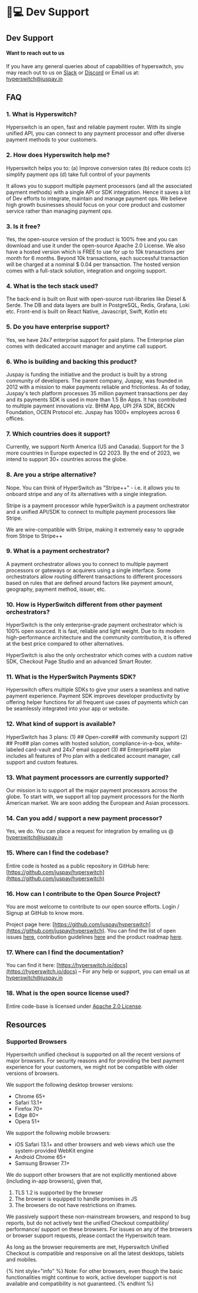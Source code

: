 # 👨💻 Dev Support

## Dev Support

#### Want to reach out to us

If you have any general queries about of capabilities of hyperswitch, you may reach out to us on [Slack](https://join.slack.com/t/hyperswitch-io/shared\_invite/zt-1k6cz4lee-SAJzhz6bjmpp4jZCDOtOIg) or [Discord](https://discord.gg/wJZ7DVW8mm) or Email us at: [hyperswitch@juspay.in](broken-reference)

## FAQ

### 1. What is Hyperswitch?

Hyperswitch is an open, fast and reliable payment router. With its single unified API, you can connect to any payment processor and offer diverse payment methods to your customers.

### 2. How does Hyperswitch help me?

Hyperswitch helps you to: (a) Improve conversion rates (b) reduce costs (c) simplify payment ops (d) take full control of your payments

It allows you to support multiple payment processors (and all the associated payment methods) with a single API or SDK integration. Hence it saves a lot of Dev efforts to integrate, maintain and manage payment ops. We believe high growth businesses should focus on your core product and customer service rather than managing payment ops.

### 3. Is it free?

Yes, the open-source version of the product is 100% free and you can download and use it under the open-source Apache 2.0 License. We also have a hosted version which is FREE to use for up to 10k transactions per month for 6 months. Beyond 10k transactions, each successful transaction will be charged at a nominal $ 0.04 per transaction. The hosted version comes with a full-stack solution, integration and ongoing support.

### 4. What is the tech stack used?

The back-end is built on Rust with open-source rust-libraries like Diesel & Serde. The DB and data layers are built in PostgreSQL, Redis, Grafana, Loki etc. Front-end is built on React Native, Javascript, Swift, Kotlin etc

### 5. Do you have enterprise support?

Yes, we have 24x7 enterprise support for paid plans. The Enterprise plan comes with dedicated account manager and anytime call support.

### 6. Who is building and backing this product?

Juspay is funding the initiative and the product is built by a strong community of developers. The parent company, Juspay, was founded in 2012 with a mission to make payments reliable and frictionless. As of today, Juspay's tech platform processes 35 million payment transactions per day and its payments SDK is used in more than 1.5 Bn Apps. It has contributed to multiple payment innovations viz. BHIM App, UPI 2FA SDK, BECKN Foundation, OCEN Protocol etc. Juspay has 1000+ employees across 6 offices.

### 7. Which countries does it support?

Currently, we support North America (US and Canada). Support for the 3 more countries in Europe expected in Q2 2023. By the end of 2023, we intend to support 30+ countries across the globe.

### 8. Are you a stripe alternative?

Nope. You can think of HyperSwitch as "Stripe++" - i.e. it allows you to onboard stripe and any of its alternatives with a single integration.

Stripe is a payment processor while hyperSwitch is a payment orchestrator and a unified API/SDK to connect to multiple payment processors like Stripe.

We are wire-compatible with Stripe, making it extremely easy to upgrade from Stripe to Stripe++

### 9. What is a payment orchestrator?

A payment orchestrator allows you to connect to multiple payment processors or gateways or acquirers using a single interface. Some orchestrators allow routing different transactions to different processors based on rules that are defined around factors like payment amount, geography, payment method, issuer, etc.

### 10. How is HyperSwitch different from other payment orchestrators?

HyperSwitch is the only enterprise-grade payment orchestrator which is 100% open sourced. It is fast, reliable and light weight. Due to its modern high-performance architecture and the community contribution, it is offered at the best price compared to other alternatives.

HyperSwitch is also the only orchestrator which comes with a custom native SDK, Checkout Page Studio and an advanced Smart Router.

### 11. What is the HyperSwitch Payments SDK?

Hyperswitch offers multiple SDKs to give your users a seamless and native payment experience. Payment SDK improves developer productivity by offering helper functions for all frequent use cases of payments which can be seamlessly integrated into your app or website.

### 12. What kind of support is available?

HyperSwitch has 3 plans: (1) ## Open-core## with community support (2) ## Pro## plan comes with hosted solution, compliance-in-a-box, white-labeled card-vault and 24x7 email support (3) ## Enterprise## plan includes all features of Pro plan with a dedicated account manager, call support and custom features.

### 13. What payment processors are currently supported?

Our mission is to support all the major payment processors across the globe. To start with, we support all top payment processors for the North American market. We are soon adding the European and Asian processors.

### 14. Can you add / support a new payment processor?

Yes, we do. You can place a request for integration by emailing us @ [hyperswitch@juspay.in](mailto:hyperswitch@juspay.in)

### 15. Where can I find the codebase?

Entire code is hosted as a public repository in GitHub here: [https://github.com/juspay/hyperswitch](https://github.com/juspay/hyperswitch)

### 16. How can I contribute to the Open Source Project?

You are most welcome to contribute to our open source efforts. Login / Signup at GitHub to know more.

Project page here: [https://github.com/juspay/hyperswitch](https://github.com/juspay/hyperswitch). You can find the list of open issues [here](https://github.com/juspay/hyperswitch/issues), contribution guidelines [here](https://github.com/juspay/hyperswitch/blob/main/contrib/CONTRIBUTING.md) and the product roadmap [here](https://github.com/juspay/hyperswitch/projects?query=is%3Aopen).

### 17. Where can I find the documentation?

You can find it here: [https://hyperswitch.io/docs](https://hyperswitch.io/docs) – For any help or support, you can email us at [hyperswitch@juspay.in](mailto:hyperswitch@juspay.in)

### 18. What is the open source license used?

Entire code-base is licensed under [Apache 2.0 License](https://github.com/juspay/hyperswitch/blob/main/LICENSE).

## Resources

### Supported Browsers

Hyperswitch unified checkout is supported on all the recent versions of major browsers. For security reasons and for providing the best payment experience for your customers, we might not be compatible with older versions of browsers.

We support the following desktop browser versions:

* Chrome 65+
* Safari 13.1+
* Firefox 70+
* Edge 80+
* Opera 51+

We support the following mobile browsers:

* iOS Safari 13.1+ and other browsers and web views which use the system-provided WebKit engine
* Android Chrome 65+
* Samsung Browser 7.1+

We do support other browsers that are not explicitly mentioned above (including in-app browsers), given that,

1. TLS 1.2 is supported by the browser
2. The browser is equipped to handle promises in JS
3. The browsers do not have restrictions on iframes.

We passively support these non-mainstream browsers, and respond to bug reports, but do not actively test the unified Checkout compatibility/ performance/ support on these browsers. For issues on any of the browsers or browser support requests, please contact the Hyperswitch team.

As long as the browser requirements are met, Hyperswitch Unified Checkout is compatible and responsive on all the latest desktops, tablets and mobiles.

{% hint style="info" %}
Note: For other browsers, even though the basic functionalities might continue to work, active developer support is not available and compatibility is not guaranteed.
{% endhint %}
